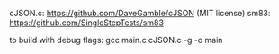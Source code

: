cJSON.c: https://github.com/DaveGamble/cJSON (MIT license)
sm83: https://github.com/SingleStepTests/sm83

to build with debug flags: gcc main.c cJSON.c -g -o main
